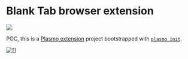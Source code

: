 # Blank Tab browser extension

![](https://cdn.jsdelivr.net/gh/2nthony/statics@main/uPic/graphOqrTuJ.png)

POC, this is a [Plasmo extension](https://docs.plasmo.com/) project bootstrapped with [`plasmo init`](https://www.npmjs.com/package/plasmo).

![[[](https://chrome.google.com/webstore/detail/blank-tab/mdcofpcmhlfopbnpankpmpgheekbppik?hl=en&authuser=0)]](https://storage.googleapis.com/web-dev-uploads/image/WlD8wC6g8khYWPJUsQceQkhXSlv1/UV4C4ybeBTsZt43U4xis.png)

